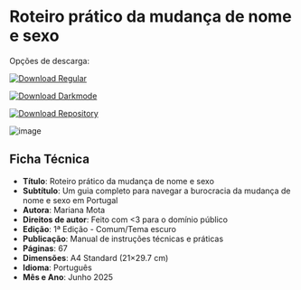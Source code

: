 # Roteiro prático da mudança de nome e sexo

Opções de descarga:

[![Download Regular](https://img.shields.io/badge/DESCARREGAR-1%C2%AA%20Edi%C3%A7%C3%A3o%20comum-white?style=for-the-badge)](https://raw.githubusercontent.com/supermarsx/roteiro-mudanca-nome-e-sexo/refs/heads/main/distribuicao/edicao-comum.pdf)

[![Download Darkmode](https://img.shields.io/badge/DESCARREGAR-1%C2%AA%20Edi%C3%A7%C3%A3o%20tema%20escuro-black?style=for-the-badge)](https://raw.githubusercontent.com/supermarsx/roteiro-mudanca-nome-e-sexo/refs/heads/main/distribuicao/edicao-tema-escuro.pdf)

[![Download Repository](https://img.shields.io/badge/DESCARREGAR-Reposit%C3%B3rio%20completo-blue?style=for-the-badge)](https://github.com/supermarsx/roteiro-mudanca-nome-e-sexo/archive/refs/heads/main.zip)

![image](https://github.com/user-attachments/assets/d51a61bf-91fd-4264-b83c-3d3373edb6ce)

## Ficha Técnica

- **Título**: Roteiro prático da mudança de nome e sexo
- **Subtítulo**: Um guia completo para navegar a burocracia da mudança de nome e sexo em Portugal
- **Autora**: Mariana Mota
- **Direitos de autor**: Feito com <3 para o domínio público
- **Edição**: 1ª Edição - Comum/Tema escuro
- **Publicação**: Manual de instruções técnicas e práticas
- **Páginas**: 67
- **Dimensões**: A4 Standard (21×29.7 cm)
- **Idioma**: Português
- **Mês e Ano**: Junho 2025
